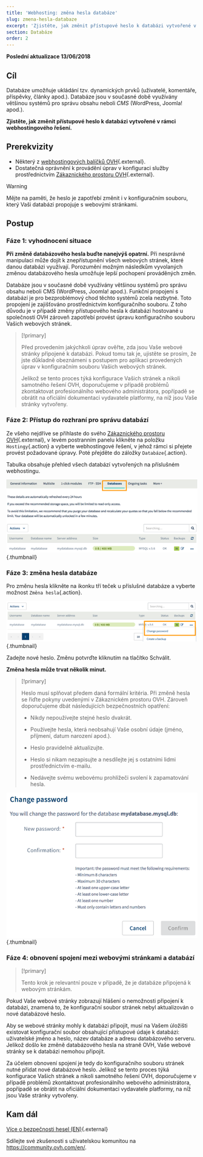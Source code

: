 ```yaml
---
title: 'Webhosting: změna hesla databáze'
slug: zmena-hesla-databaze
excerpt: 'Zjistěte, jak změnit přístupové heslo k databázi vytvořené v rámci webhostingového řešení OVH'
section: Databáze
order: 2
---
```


**Poslední aktualizace 13/06/2018**

## Cíl

Databáze umožňuje ukládání tzv. dynamických prvků (uživatelé, komentáře, příspěvky, články apod.). Databáze jsou v současné době využívány většinou systémů pro správu obsahu neboli *CMS* (WordPress, Joomla! apod.).

**Zjistěte, jak změnit přístupové heslo k databázi vytvořené v rámci webhostingového řešení.**

## Prerekvizity

- Některý z [webhostingových balíčků OVH](https://www.ovh.cz/webhosting){.external}.
- Dostatečná oprávnění k provádění úprav v konfiguraci služby prostřednictvím [Zákaznického prostoru OVH](https://www.ovh.com/auth/?action=gotomanager){.external}.

> [!warning]
>
> Mějte na paměti, že heslo je zapotřebí změnit i v konfiguračním souboru, který Vaši databázi propojuje s webovými stránkami.
>

## Postup

### Fáze 1: vyhodnocení situace

**Při změně databázového hesla buďte nanejvýš opatrní.** Při nesprávné manipulaci může dojít k znepřístupnění všech webových stránek, které danou databázi využívají. Porozumění možným následkům vyvolaných změnou databázového hesla umožňuje lepší pochopení prováděných změn.

Databáze jsou v současné době využívány většinou systémů pro správu obsahu neboli CMS (WordPress, Joomla! apod.). Funkční propojení s databází je pro bezproblémový chod těchto systémů zcela nezbytné. Toto propojení je zajišťováno prostřednictvím konfiguračního souboru. Z toho důvodu je v případě změny přístupového hesla k databázi hostované u společnosti OVH zároveň zapotřebí provést úpravu konfiguračního souboru Vašich webových stránek.

> [!primary]
>
> Před provedením jakýchkoli úprav ověřte, zda jsou Vaše webové stránky připojené k databázi. Pokud tomu tak je, ujistěte se prosím, že jste důkladně obeznámeni s postupem pro aplikaci provedených úprav v konfiguračním souboru Vašich webových stránek.
>
> Jelikož se tento proces týká konfigurace Vašich stránek a nikoli samotného řešení OVH, doporučujeme v případě problémů zkontaktovat profesionálního webového administrátora, popřípadě se obrátit na oficiální dokumentaci vydavatele platformy, na níž jsou Vaše stránky vytvořeny.
>

### Fáze 2: Přístup do rozhraní pro správu databází

Ze všeho nejdříve se přihlaste do svého [Zákaznického prostoru OVH](https://www.ovh.com/auth/?action=gotomanager){.external}, v levém postranním panelu klikněte na položku `Hostingy`{.action} a vyberte webhostingové řešení, v jehož rámci si přejete provést požadované úpravy. Poté přejděte do záložky `Databáze`{.action}.

Tabulka obsahuje přehled všech databází vytvořených na příslušném webhostingu.

![databasepassword](images/database-password-step1.png){.thumbnail}

### Fáze 3: změna hesla databáze

Pro změnu hesla klikněte na ikonku tří teček u příslušné databáze a vyberte možnost `Změna hesla`{.action}.

![databasepassword](images/database-password-step2.png){.thumbnail}

Zadejte nové heslo. Změnu potvrďte kliknutím na tlačítko Schválit.

**Změna hesla může trvat několik minut.**

> [!primary]
>
> Heslo musí splňovat předem daná formální kritéria. Při změně hesla se řiďte pokyny uvedenými v Zákaznickém prostoru OVH. Zároveň doporučujeme dbát následujících bezpečnostních opatření:
>
> - Nikdy nepoužívejte stejné heslo dvakrát.
>
> - Používejte hesla, která neobsahují Vaše osobní údaje (jméno, příjmení, datum narození apod.).
>
> - Heslo pravidelně aktualizujte.
>
> - Heslo si nikam nezapisujte a nesdílejte jej s ostatními lidmi prostřednictvím e-mailu.
>
> - Nedávejte svému webovému prohlížeči svolení k zapamatování hesla.
>

![databasepassword](images/database-password-step3.png){.thumbnail}

### Fáze 4: obnovení spojení mezi webovými stránkami a databází

> [!primary]
>
> Tento krok je relevantní pouze v případě, že je databáze připojená k webovým stránkám.
>

Pokud Vaše webové stránky zobrazují hlášení o nemožnosti připojení k databázi, znamená to, že konfigurační soubor stránek nebyl aktualizován o nové databázové heslo.

Aby se webové stránky mohly k databázi připojit, musí na Vašem úložišti existovat konfigurační soubor obsahující přístupové údaje k databázi: uživatelské jméno a heslo, název databáze a adresu databázového serveru. Jelikož došlo ke změně databázového hesla na straně OVH, Vaše webové stránky se k databázi nemohou připojit.

Za účelem obnovení spojení je tedy do konfiguračního souboru stránek nutné přidat nové databázové heslo. Jelikož se tento proces týká konfigurace Vašich stránek a nikoli samotného řešení OVH, doporučujeme v případě problémů zkontaktovat profesionálního webového administrátora, popřípadě se obrátit na oficiální dokumentaci vydavatele platformy, na níž jsou Vaše stránky vytvořeny.

## Kam dál

[Více o bezpečnosti hesel (EN)](https://www.getsafeonline.org/protecting-yourself/passwords/){.external}

Sdílejte své zkušenosti s uživatelskou komunitou na <https://community.ovh.com/en/>.